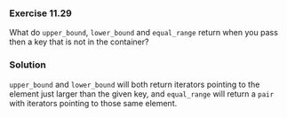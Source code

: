 ### Exercise 11.29

What do `upper_bound`, `lower_bound` and `equal_range` return when you pass then
a key that is not in the container?

### Solution

`upper_bound` and `lower_bound` will both return iterators pointing to the
element just larger than the given key, and `equal_range` will return a `pair`
with iterators pointing to those same element.
